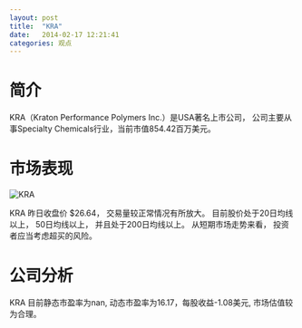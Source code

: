 ```yaml
---
layout: post
title:  "KRA"
date:   2014-02-17 12:21:41
categories: 观点
---
```


# 简介
KRA（Kraton Performance Polymers Inc.）是USA著名上市公司，
公司主要从事Specialty Chemicals行业，当前市值854.42百万美元。

# 市场表现

![KRA](http://finviz.com/chart.ashx?t=KRA&ty=c&ta=1&p=d&s=l)

KRA 昨日收盘价 $26.64，
交易量较正常情况有所放大。
目前股价处于20日均线以上，
50日均线以上，
并且处于200日均线以上。
从短期市场走势来看，
投资者应当考虑超买的风险。

# 公司分析
KRA 目前静态市盈率为nan, 动态市盈率为16.17，每股收益-1.08美元,
市场估值较为合理。
